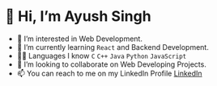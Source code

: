 # 👋 Hi, I’m Ayush Singh
- 👀 I’m interested in Web Development.
- 🌱 I’m currently learning `React` and Backend Development.
- 🧑‍💻 Languages I know `C` `C++` `Java` `Python` `JavaScript` 
- 💞️ I’m looking to collaborate on Web Developing Projects.
- 📫 You can reach to me on my LinkedIn Profile [LinkedIn](https://www.linkedin.com/in/ayush-singh-959207253/)
